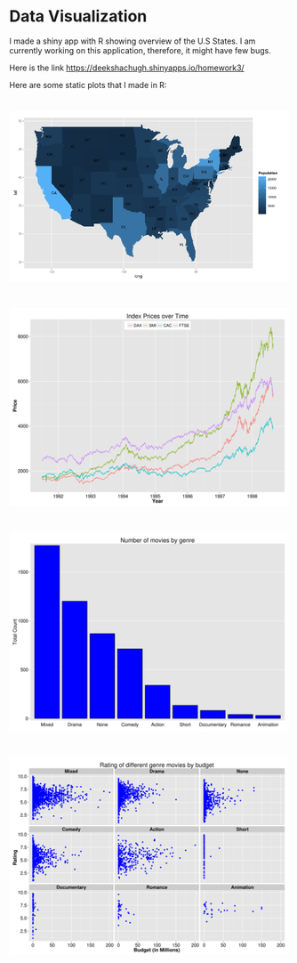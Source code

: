 Data Visualization
===================
I made a shiny app with R showing overview of the U.S States. I am currently working on this application, therefore, it might have few bugs.

Here is the link 
https://deekshachugh.shinyapps.io/homework3/


Here are some static plots that I made in R:

![IMAGE](PopluationHeatMap.png)
==============================

![IMAGE](hw1-multiline.png)
==============================

![IMAGE](hw1-bar.png)
==============================

![IMAGE](hw1-multiples.png)
==============================








